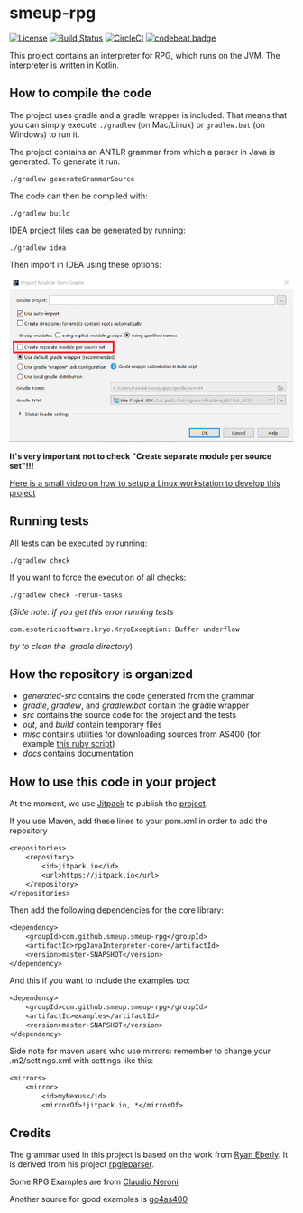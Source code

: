 # smeup-rpg

[![License](https://img.shields.io/badge/License-Apache%202.0-blue.svg)](https://opensource.org/licenses/Apache-2.0)
[![Build Status](https://travis-ci.org/smeup/smeup-rpg.svg?branch=master)](https://travis-ci.org/smeup/smeup-rpg)
[![CircleCI](https://circleci.com/gh/smeup/smeup-rpg.svg?style=svg)](https://circleci.com/gh/smeup/smeup-rpg)
[![codebeat badge](https://codebeat.co/badges/92633ae2-5640-47b3-a0e7-b324f68288ac)](https://codebeat.co/projects/github-com-smeup-smeup-rpg-master)

This project contains an interpreter for RPG, which runs on the JVM. The interpreter is written in Kotlin.

## How to compile the code

The project uses gradle and a gradle wrapper is included. That means that you can simply execute `./gradlew` (on Mac/Linux) or `gradlew.bat` (on Windows) to run it.

The project contains an ANTLR grammar from which a parser in Java is generated. To generate it run:

```
./gradlew generateGrammarSource
```

The code can then be compiled with:

```
./gradlew build
```

IDEA project files can be generated by running:

```
./gradlew idea
```
Then import in IDEA using these options:

![Alt text](docs/setup/idea.png?raw=true "Idea import project options")

**It's very important not to check "Create separate module per source set"!!!**

[Here is a small video on how to setup a Linux workstation to develop this project](https://youtu.be/4Kd1b-VPTEs)

## Running tests

All tests can be executed by running:

```
./gradlew check
```

If you want to force the execution of all checks:

```
./gradlew check -rerun-tasks
```

(_Side note: if you get this error running tests_
 ```
 com.esotericsoftware.kryo.KryoException: Buffer underflow
 ```
 _try to clean the .gradle directory_)

## How the repository is organized

* _generated-src_ contains the code generated from the grammar
* _gradle_, _gradlew_, and _gradlew.bat_ contain the gradle wrapper
* _src_ contains the source code for the project and the tests
* _out_, and _build_ contain temporary files
* _misc_ contains utilities for downloading sources from AS400 (for example [this ruby script](misc/ftpas.rb))
* _docs_ contains documentation

## How to use this code in your project

At the moment, we use [Jitpack](https://jitpack.io/) to publish the [project](https://jitpack.io/#smeup/smeup-rpg).

If you use Maven, add these lines to your pom.xml in order to add the repository

    <repositories>
        <repository>
            <id>jitpack.io</id>
            <url>https://jitpack.io</url>
        </repository>
    </repositories>
	
Then add the following dependencies for the core library:
	
    <dependency>
        <groupId>com.github.smeup.smeup-rpg</groupId>
        <artifactId>rpgJavaInterpreter-core</artifactId>
        <version>master-SNAPSHOT</version>
    </dependency>

And this if you want to include the examples too:
		
    <dependency>
        <groupId>com.github.smeup.smeup-rpg</groupId>
        <artifactId>examples</artifactId>
        <version>master-SNAPSHOT</version>
    </dependency>

Side note for maven users who use mirrors: remember to change your .m2/settings.xml with settings like this:

    <mirrors>
        <mirror>
            <id>myNexus</id>
            <mirrorOf>!jitpack.io, *</mirrorOf>

## Credits

The grammar used in this project is based on the work from [Ryan Eberly](https://www.linkedin.com/in/ryan-eberly-428b438/). It is derived from his project [rpgleparser](https://github.com/rpgleparser/rpgleparser).

Some RPG Examples are from [Claudio Neroni](https://www.neroni.it) 

Another source for good examples is [go4as400](http://www.go4as400.com)


